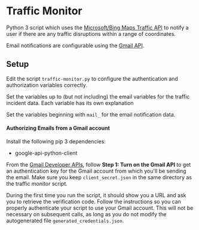 # Traffic Monitor

Python 3 script which uses the [Microsoft/Bing Maps Traffic API](https://msdn.microsoft.com/en-us/library/hh441725.aspx) to notify a user if there are any traffic disruptions within a range of coordinates.

Email notifications are configurable using the [Gmail API](https://developers.google.com/gmail/api/).

## Setup

Edit the script `traffic-monitor.py` to configure the authentication and authorization variables correctly.

Set the variables up to (but not including) the email variables for the traffic incident data. Each variable has its own explanation

Set the variables beginning with `mail_` for the email notification data.

#### Authorizing Emails from a Gmail account

Install the following pip 3 dependencies:
* google-api-python-client

From the [Gmail Developer APIs](https://developers.google.com/gmail/api/quickstart/python), follow **Step 1: Turn on the Gmail API** to get an authentication key for the Gmail account from which you'll be sending the email. Make sure you keep `client_secret.json` in the same directory as the traffic monitor script.

During the first time you run the script, it should show you a URL and ask you to retrieve the verification code. Follow the instructions so you can properly authenticate your script to use your Gmail account. This will not be necessary on subsequent calls, as long as you do not modify the autogenerated file `generated_credentials.json`.
